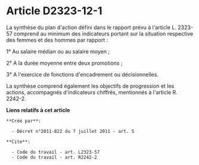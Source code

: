 # Article D2323-12-1

La synthèse du plan d'action défini dans le rapport prévu à l'article L. 2323-57 comprend au minimum des indicateurs portant
sur la situation respective des femmes et des hommes par rapport : 

1° Au salaire médian ou au salaire moyen ; 

2° A la durée moyenne entre deux promotions ; 

3° A l'exercice de fonctions d'encadrement ou décisionnelles. 

La synthèse comprend également les objectifs de progression et les actions, accompagnés d'indicateurs chiffrés, mentionnés à
l'article R. 2242-2.

**Liens relatifs à cet article**

	**Créé par**:

	  - Décret n°2011-822 du 7 juillet 2011 - art. 5

	**Cite**:

	  - Code du travail - art. L2323-57
	  - Code du travail - art. R2242-2

